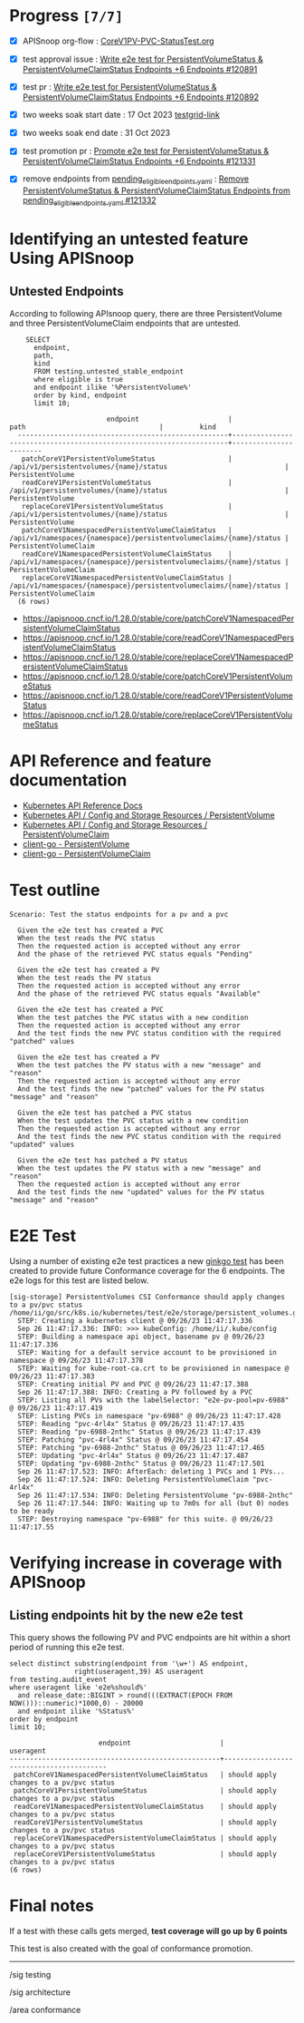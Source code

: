 # Progress <code>[7/7]</code>

-   [X] APISnoop org-flow : [CoreV1PV-PVC-StatusTest.org](https://github.com/apisnoop/ticket-writing/blob/master/CoreV1PV-PVC-StatusTest.org)
-   [X] test approval issue : [Write e2e test for PersistentVolumeStatus & PersistentVolumeClaimStatus Endpoints +6 Endpoints #120891](https://issues.k8s.io/120891)
-   [X] test pr : [Write e2e test for PersistentVolumeStatus & PersistentVolumeClaimStatus Endpoints +6 Endpoints #120892](https://pr.k8s.io/120892)
-   [X] two weeks soak start date : 17 Oct 2023 [testgrid-link](https://testgrid.k8s.io/sig-release-master-blocking#gce-cos-master-default&width=5&graph-metrics=test-duration-minutes&include-filter-by-regex=should.apply.changes.to.a.pv/pvc.status)
-   [X] two weeks soak end date : 31 Oct 2023
-   [X] test promotion pr : [Promote e2e test for PersistentVolumeStatus & PersistentVolumeClaimStatus Endpoints +6 Endpoints #121331](https://pr.k8s.io/121331)
-   [X] remove endpoints from [pending<sub>eligible</sub><sub>endpoints.yaml</sub>](https://github.com/kubernetes/kubernetes/blob/master/test/conformance/testdata/pending_eligible_endpoints.yaml) : [Remove PersistentVolumeStatus & PersistentVolumeClaimStatus Endpoints from pending<sub>eligible</sub><sub>endpoints.yaml</sub> #121332](https://github.com/kubernetes/kubernetes/pull/121332)


# Identifying an untested feature Using APISnoop


## Untested Endpoints

According to following APIsnoop query, there are three PersistentVolume and three PersistentVolumeClaim endpoints that are untested.

```sql-mode
    SELECT
      endpoint,
      path,
      kind
      FROM testing.untested_stable_endpoint
      where eligible is true
      and endpoint ilike '%PersistentVolume%'
      order by kind, endpoint
      limit 10;
```

```example
                        endpoint                      |                                path                                 |         kind
  ----------------------------------------------------+---------------------------------------------------------------------+-----------------------
   patchCoreV1PersistentVolumeStatus                  | /api/v1/persistentvolumes/{name}/status                             | PersistentVolume
   readCoreV1PersistentVolumeStatus                   | /api/v1/persistentvolumes/{name}/status                             | PersistentVolume
   replaceCoreV1PersistentVolumeStatus                | /api/v1/persistentvolumes/{name}/status                             | PersistentVolume
   patchCoreV1NamespacedPersistentVolumeClaimStatus   | /api/v1/namespaces/{namespace}/persistentvolumeclaims/{name}/status | PersistentVolumeClaim
   readCoreV1NamespacedPersistentVolumeClaimStatus    | /api/v1/namespaces/{namespace}/persistentvolumeclaims/{name}/status | PersistentVolumeClaim
   replaceCoreV1NamespacedPersistentVolumeClaimStatus | /api/v1/namespaces/{namespace}/persistentvolumeclaims/{name}/status | PersistentVolumeClaim
  (6 rows)

```

-   <https://apisnoop.cncf.io/1.28.0/stable/core/patchCoreV1NamespacedPersistentVolumeClaimStatus>
-   <https://apisnoop.cncf.io/1.28.0/stable/core/readCoreV1NamespacedPersistentVolumeClaimStatus>
-   <https://apisnoop.cncf.io/1.28.0/stable/core/replaceCoreV1NamespacedPersistentVolumeClaimStatus>
-   <https://apisnoop.cncf.io/1.28.0/stable/core/patchCoreV1PersistentVolumeStatus>
-   <https://apisnoop.cncf.io/1.28.0/stable/core/readCoreV1PersistentVolumeStatus>
-   <https://apisnoop.cncf.io/1.28.0/stable/core/replaceCoreV1PersistentVolumeStatus>


# API Reference and feature documentation

-   [Kubernetes API Reference Docs](https://kubernetes.io/docs/reference/kubernetes-api/)
-   [Kubernetes API / Config and Storage Resources / PersistentVolume](https://kubernetes.io/docs/reference/kubernetes-api/config-and-storage-resources/persistent-volume-v1/)
-   [Kubernetes API / Config and Storage Resources / PersistentVolumeClaim](https://kubernetes.io/docs/reference/kubernetes-api/config-and-storage-resources/persistent-volume-claim-v1/)
-   [client-go - PersistentVolume](https://github.com/kubernetes/client-go/tree/master/kubernetes/typed/core/v1/persistentvolume.go)
-   [client-go - PersistentVolumeClaim](https://github.com/kubernetes/client-go/tree/master/kubernetes/typed/core/v1/persistentvolumeclaim.go)


# Test outline

```
Scenario: Test the status endpoints for a pv and a pvc

  Given the e2e test has created a PVC
  When the test reads the PVC status
  Then the requested action is accepted without any error
  And the phase of the retrieved PVC status equals "Pending"

  Given the e2e test has created a PV
  When the test reads the PV status
  Then the requested action is accepted without any error
  And the phase of the retrieved PVC status equals "Available"

  Given the e2e test has created a PVC
  When the test patches the PVC status with a new condition
  Then the requested action is accepted without any error
  And the test finds the new PVC status condition with the required "patched" values

  Given the e2e test has created a PV
  When the test patches the PV status with a new "message" and "reason"
  Then the requested action is accepted without any error
  And the test finds the new "patched" values for the PV status "message" and "reason"

  Given the e2e test has patched a PVC status
  When the test updates the PVC status with a new condition
  Then the requested action is accepted without any error
  And the test finds the new PVC status condition with the required "updated" values

  Given the e2e test has patched a PV status
  When the test updates the PV status with a new "message" and "reason"
  Then the requested action is accepted without any error
  And the test finds the new "updated" values for the PV status "message" and "reason"
```


# E2E Test

Using a number of existing e2e test practices a new [ginkgo test](https://github.com/ii/kubernetes/blob/create-pv-pvc-status-test/test/e2e/storage/persistent_volumes.go#L655-L784) has been created to provide future Conformance coverage for the 6 endpoints. The e2e logs for this test are listed below.

```
[sig-storage] PersistentVolumes CSI Conformance should apply changes to a pv/pvc status
/home/ii/go/src/k8s.io/kubernetes/test/e2e/storage/persistent_volumes.go:655
  STEP: Creating a kubernetes client @ 09/26/23 11:47:17.336
  Sep 26 11:47:17.336: INFO: >>> kubeConfig: /home/ii/.kube/config
  STEP: Building a namespace api object, basename pv @ 09/26/23 11:47:17.336
  STEP: Waiting for a default service account to be provisioned in namespace @ 09/26/23 11:47:17.378
  STEP: Waiting for kube-root-ca.crt to be provisioned in namespace @ 09/26/23 11:47:17.383
  STEP: Creating initial PV and PVC @ 09/26/23 11:47:17.388
  Sep 26 11:47:17.388: INFO: Creating a PV followed by a PVC
  STEP: Listing all PVs with the labelSelector: "e2e-pv-pool=pv-6988" @ 09/26/23 11:47:17.419
  STEP: Listing PVCs in namespace "pv-6988" @ 09/26/23 11:47:17.428
  STEP: Reading "pvc-4rl4x" Status @ 09/26/23 11:47:17.435
  STEP: Reading "pv-6988-2nthc" Status @ 09/26/23 11:47:17.439
  STEP: Patching "pvc-4rl4x" Status @ 09/26/23 11:47:17.454
  STEP: Patching "pv-6988-2nthc" Status @ 09/26/23 11:47:17.465
  STEP: Updating "pvc-4rl4x" Status @ 09/26/23 11:47:17.487
  STEP: Updating "pv-6988-2nthc" Status @ 09/26/23 11:47:17.501
  Sep 26 11:47:17.523: INFO: AfterEach: deleting 1 PVCs and 1 PVs...
  Sep 26 11:47:17.524: INFO: Deleting PersistentVolumeClaim "pvc-4rl4x"
  Sep 26 11:47:17.534: INFO: Deleting PersistentVolume "pv-6988-2nthc"
  Sep 26 11:47:17.544: INFO: Waiting up to 7m0s for all (but 0) nodes to be ready
  STEP: Destroying namespace "pv-6988" for this suite. @ 09/26/23 11:47:17.55
```


# Verifying increase in coverage with APISnoop


## Listing endpoints hit by the new e2e test

This query shows the following PV and PVC endpoints are hit within a short period of running this e2e test.

```sql-mode
select distinct substring(endpoint from '\w+') AS endpoint,
                right(useragent,39) AS useragent
from testing.audit_event
where useragent like 'e2e%should%'
  and release_date::BIGINT > round(((EXTRACT(EPOCH FROM NOW()))::numeric)*1000,0) - 20000
  and endpoint ilike '%Status%'
order by endpoint
limit 10;
```

```example
                      endpoint                      |                useragent
----------------------------------------------------+-----------------------------------------
 patchCoreV1NamespacedPersistentVolumeClaimStatus   | should apply changes to a pv/pvc status
 patchCoreV1PersistentVolumeStatus                  | should apply changes to a pv/pvc status
 readCoreV1NamespacedPersistentVolumeClaimStatus    | should apply changes to a pv/pvc status
 readCoreV1PersistentVolumeStatus                   | should apply changes to a pv/pvc status
 replaceCoreV1NamespacedPersistentVolumeClaimStatus | should apply changes to a pv/pvc status
 replaceCoreV1PersistentVolumeStatus                | should apply changes to a pv/pvc status
(6 rows)

```


# Final notes

If a test with these calls gets merged, **test coverage will go up by 6 points**

This test is also created with the goal of conformance promotion.

---

/sig testing

/sig architecture

/area conformance
